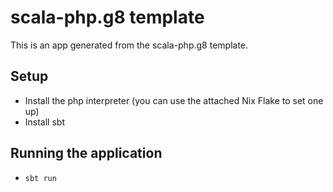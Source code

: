 # scala-php.g8 template

This is an app generated from the scala-php.g8 template.

## Setup

- Install the php interpreter (you can use the attached Nix Flake to set one up)
- Install sbt

## Running the application

- `sbt run`
